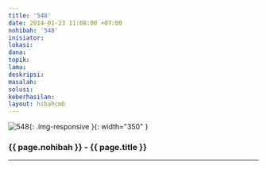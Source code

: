 ```yaml
---
title: '548'
date: 2014-01-23 11:08:00 +07:00
nohibah: '548'
inisiator: 
lokasi: 
dana: 
topik: 
lama: 
deskripsi: 
masalah: 
solusi: 
keberhasilan: 
layout: hibahcmb
---
```


![548](/static/img/hibahcmb/548.png){: .img-responsive }{: width="350" }

### {{ page.nohibah }} - {{ page.title }}

---
